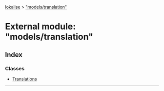 [lokalise](../README.md) > ["models/translation"](../modules/_models_translation_.md)

# External module: "models/translation"

## Index

### Classes

* [Translations](../classes/_models_translation_.translations.md)

---


